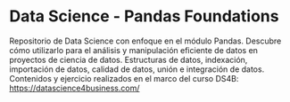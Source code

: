 # Data Science - Pandas Foundations
Repositorio de Data Science con enfoque en el módulo Pandas. Descubre cómo utilizarlo para el análisis y manipulación eficiente de datos en proyectos de ciencia de datos. Estructuras de datos, indexación, importación de datos, calidad de datos, unión e integración de datos. Contenidos y ejercicio realizados en el marco del curso DS4B: https://datascience4business.com/
